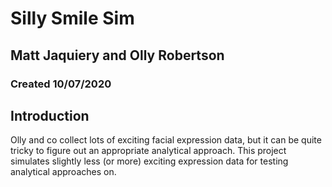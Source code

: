 # Silly Smile Sim
## Matt Jaquiery and Olly Robertson
### Created 10/07/2020

## Introduction

Olly and co collect lots of exciting facial expression data, but it can be quite tricky to figure out an appropriate analytical approach. This project simulates slightly less (or more) exciting expression data for testing analytical approaches on.

